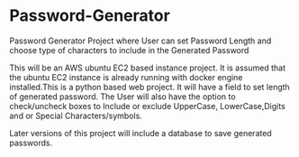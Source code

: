 # Password-Generator
Password Generator Project where User can set Password Length and choose type of characters to include in the Generated Password

This will be an AWS ubuntu EC2 based instance project. It is assumed that the ubuntu EC2 instance is already running with docker engine installed.This is a python based web project. It will have a field to set length of generated password. The User will also have the option to check/uncheck boxes to Include or exclude UpperCase, LowerCase,Digits and or Special Characters/symbols.

Later versions of this project will include a database to save generated passwords.
